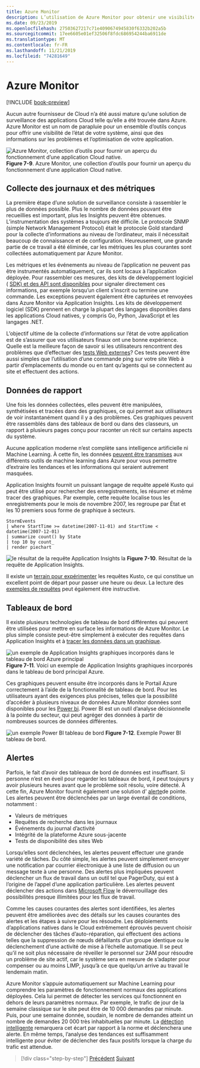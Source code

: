 ```yaml
---
title: Azure Monitor
description: L’utilisation de Azure Monitor pour obtenir une visibilité de votre système est en cours d’exécution.
ms.date: 09/23/2019
ms.openlocfilehash: 27503627217c71e4090674945830f6332b202a5b
ms.sourcegitcommit: 17ee6605e01ef32506f8fdc686954244ba6911de
ms.translationtype: MT
ms.contentlocale: fr-FR
ms.lasthandoff: 11/21/2019
ms.locfileid: "74281649"
---
```

# <a name="azure-monitor"></a>Azure Monitor

[!INCLUDE [book-preview](../../../includes/book-preview.md)]

Aucun autre fournisseur de Cloud n’a été aussi mature qu’une solution de surveillance des applications Cloud telle qu’elle a été trouvée dans Azure. Azure Monitor est un nom de parapluie pour un ensemble d’outils conçus pour offrir une visibilité de l’état de votre système, ainsi que des informations sur les problèmes et l’optimisation de votre application.

![Azure Monitor, collection d’outils pour fournir un aperçu du fonctionnement d’une application Cloud native.](./media/azure-monitor.png)
**Figure 7-9**. Azure Monitor, une collection d’outils pour fournir un aperçu du fonctionnement d’une application Cloud native.

## <a name="gathering-logs-and-metrics"></a>Collecte des journaux et des métriques

La première étape d’une solution de surveillance consiste à rassembler le plus de données possible. Plus le nombre de données pouvant être recueillies est important, plus les Insights peuvent être obtenues. L’instrumentation des systèmes a toujours été difficile. Le protocole SNMP (simple Network Management Protocol) était le protocole Gold standard pour la collecte d’informations au niveau de l’ordinateur, mais il nécessitait beaucoup de connaissance et de configuration. Heureusement, une grande partie de ce travail a été éliminée, car les métriques les plus courantes sont collectées automatiquement par Azure Monitor.

Les métriques et les événements au niveau de l’application ne peuvent pas être instrumentés automatiquement, car ils sont locaux à l’application déployée. Pour rassembler ces mesures, des kits de développement logiciel ( [SDK) et des API sont disponibles](https://docs.microsoft.com/azure/azure-monitor/app/api-custom-events-metrics) pour signaler directement ces informations, par exemple lorsqu’un client s’inscrit ou termine une commande. Les exceptions peuvent également être capturées et renvoyées dans Azure Monitor via Application Insights. Les kits de développement logiciel (SDK) prennent en charge la plupart des langages disponibles dans les applications Cloud natives, y compris Go, Python, JavaScript et les langages .NET.

L’objectif ultime de la collecte d’informations sur l’état de votre application est de s’assurer que vos utilisateurs finaux ont une bonne expérience. Quelle est la meilleure façon de savoir si les utilisateurs rencontrent des problèmes que d’effectuer des [tests Web externes](https://docs.microsoft.com/azure/azure-monitor/app/monitor-web-app-availability)? Ces tests peuvent être aussi simples que l’utilisation d’une commande ping sur votre site Web à partir d’emplacements du monde ou en tant qu’agents qui se connectent au site et effectuent des actions.

## <a name="reporting-data"></a>Données de rapport

Une fois les données collectées, elles peuvent être manipulées, synthétisées et tracées dans des graphiques, ce qui permet aux utilisateurs de voir instantanément quand il y a des problèmes. Ces graphiques peuvent être rassemblés dans des tableaux de bord ou dans des classeurs, un rapport à plusieurs pages conçu pour raconter un récit sur certains aspects du système.

Aucune application moderne n’est complète sans intelligence artificielle ni Machine Learning. À cette fin, les données [peuvent être transmises](https://www.youtube.com/watch?v=Cuza-I1g9tw) aux différents outils de machine learning dans Azure pour vous permettre d’extraire les tendances et les informations qui seraient autrement masquées.

Application Insights fournit un puissant langage de requête appelé Kusto qui peut être utilisé pour rechercher des enregistrements, les résumer et même tracer des graphiques. Par exemple, cette requête localise tous les enregistrements pour le mois de novembre 2007, les regroupe par État et les 10 premiers sous forme de graphique à secteurs.

```kusto
StormEvents
| where StartTime >= datetime(2007-11-01) and StartTime < datetime(2007-12-01)
| summarize count() by State
| top 10 by count_
| render piechart
```

![le résultat de la requête Application Insights](./media/azure-monitor.png)
la **Figure 7-10**. Résultat de la requête de Application Insights.

Il existe un [terrain pour expérimenter](https://dataexplorer.azure.com/clusters/help/databases/Samples) les requêtes Kusto, ce qui constitue un excellent point de départ pour passer une heure ou deux. La lecture des [exemples de requêtes](https://docs.microsoft.com/azure/kusto/query/samples) peut également être instructive.

## <a name="dashboards"></a>Tableaux de bord

Il existe plusieurs technologies de tableau de bord différentes qui peuvent être utilisées pour mettre en surface les informations de Azure Monitor. Le plus simple consiste peut-être simplement à exécuter des requêtes dans Application Insights et à [tracer les données dans un graphique](https://docs.microsoft.com/azure/azure-monitor/learn/tutorial-app-dashboards).

![un exemple de Application Insights graphiques incorporés dans le tableau de bord Azure principal](./media/azure-monitor.png)
**Figure 7-11**. Voici un exemple de Application Insights graphiques incorporés dans le tableau de bord principal Azure.

Ces graphiques peuvent ensuite être incorporés dans le Portail Azure correctement à l’aide de la fonctionnalité de tableau de bord. Pour les utilisateurs ayant des exigences plus précises, telles que la possibilité d’accéder à plusieurs niveaux de données Azure Monitor données sont disponibles pour les [Power bi](https://powerbi.microsoft.com/). Power BI est un outil d’analyse décisionnelle à la pointe du secteur, qui peut agréger des données à partir de nombreuses sources de données différentes.

![un exemple Power BI tableau de bord](./media/azure-monitor.png)
**Figure 7-12**. Exemple Power BI tableau de bord.

## <a name="alerts"></a>Alertes

Parfois, le fait d’avoir des tableaux de bord de données est insuffisant. Si personne n’est en éveil pour regarder les tableaux de bord, il peut toujours y avoir plusieurs heures avant que le problème soit résolu, voire détecté. À cette fin, Azure Monitor fournit également une solution d' [alerte](https://docs.microsoft.com/azure/azure-monitor/platform/alerts-overview)de pointe. Les alertes peuvent être déclenchées par un large éventail de conditions, notamment :

- Valeurs de métriques
- Requêtes de recherche dans les journaux
- Événements du journal d’activité
- Intégrité de la plateforme Azure sous-jacente
- Tests de disponibilité des sites Web

Lorsqu’elles sont déclenchées, les alertes peuvent effectuer une grande variété de tâches. Du côté simple, les alertes peuvent simplement envoyer une notification par courrier électronique à une liste de diffusion ou un message texte à une personne. Des alertes plus impliquées peuvent déclencher un flux de travail dans un outil tel que PagerDuty, qui est à l’origine de l’appel d’une application particulière. Les alertes peuvent déclencher des actions dans [Microsoft Flow](https://flow.microsoft.com/) le déverrouillage des possibilités presque illimitées pour les flux de travail.

Comme les causes courantes des alertes sont identifiées, les alertes peuvent être améliorées avec des détails sur les causes courantes des alertes et les étapes à suivre pour les résoudre. Les déploiements d’applications natives dans le Cloud extrêmement éprouvés peuvent choisir de déclencher des tâches d’auto-réparation, qui effectuent des actions telles que la suppression de nœuds défaillants d’un groupe identique ou le déclenchement d’une activité de mise à l’échelle automatique. Il se peut qu’il ne soit plus nécessaire de réveiller le personnel sur 2AM pour résoudre un problème de site actif, car le système sera en mesure de s’adapter pour compenser ou au moins LIMP, jusqu’à ce que quelqu’un arrive au travail le lendemain matin.

Azure Monitor s’appuie automatiquement sur Machine Learning pour comprendre les paramètres de fonctionnement normaux des applications déployées. Cela lui permet de détecter les services qui fonctionnent en dehors de leurs paramètres normaux. Par exemple, le trafic de jour de la semaine classique sur le site peut être de 10 000 demandes par minute. Puis, pour une semaine donnée, soudain, le nombre de demandes atteint un nombre de demandes 20 000 très inhabituelles par minute. La [détection intelligente](https://docs.microsoft.com/azure/azure-monitor/app/proactive-diagnostics) remarquera cet écart par rapport à la norme et déclenchera une alerte. En même temps, l’analyse des tendances est suffisamment intelligente pour éviter de déclencher des faux positifs lorsque la charge du trafic est attendue.

>[!div class="step-by-step"]
>[Précédent](monitoring-azure-kubernetes.md)
>[Suivant](identity.md)
